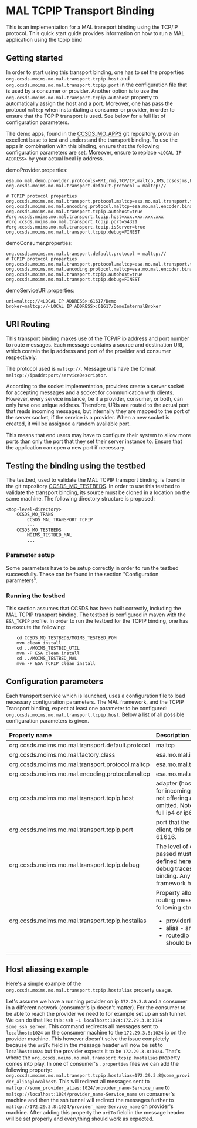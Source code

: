 # MAL TCPIP Transport Binding
This is an implementation for a MAL transport binding using the TCP/IP protocol. This quick start guide provides information on how to run a MAL application using the tcpip bind

## Getting started
In order to start using this transport binding, one has to set the properties `org.ccsds.moims.mo.mal.transport.tcpip.host` and `org.ccsds.moims.mo.mal.transport.tcpip.port` in the configuration file that is used by a consumer or provider. Another option is to use the `org.ccsds.moims.mo.mal.transport.tcpip.autohost` property to automatically assign the host and a port. Moreover, one has pass the protocol `maltcp` when instantiating a consumer or provider, in order to ensure that the TCPIP transport is used. See below for a full list of configuration parameters.

The demo apps, found in the [CCSDS_MO_APPS](https://github.com/esa/CCSDS_MO_APPS) git repository, prove an excellent base to test and understand the transport binding. To use the apps in combination with this binding, ensure that the following configuration parameters are set. Moreover, ensure to replace `<LOCAL IP ADDRESS>` by your actual local ip address.

demoProvider.properties:
```
esa.mo.mal.demo.provider.protocols=RMI,rmi,TCP/IP,maltcp,JMS,ccsdsjms,File,file
org.ccsds.moims.mo.mal.transport.default.protocol = maltcp://

# TCPIP protocol properties
org.ccsds.moims.mo.mal.transport.protocol.maltcp=esa.mo.mal.transport.tcpip.TCPIPTransportFactoryImpl
org.ccsds.moims.mo.mal.encoding.protocol.maltcp=esa.mo.mal.encoder.binary.BinaryStreamFactory
org.ccsds.moims.mo.mal.transport.tcpip.autohost=true
#org.ccsds.moims.mo.mal.transport.tcpip.host=xxx.xxx.xxx.xxx
#org.ccsds.moims.mo.mal.transport.tcpip.port=54321
#org.ccsds.moims.mo.mal.transport.tcpip.isServer=true
org.ccsds.moims.mo.mal.transport.tcpip.debug=FINEST
```

demoConsumer.properties:
```
org.ccsds.moims.mo.mal.transport.default.protocol = maltcp://
# TCPIP protocol properties
org.ccsds.moims.mo.mal.transport.protocol.maltcp=esa.mo.mal.transport.tcpip.TCPIPTransportFactoryImpl
org.ccsds.moims.mo.mal.encoding.protocol.maltcp=esa.mo.mal.encoder.binary.BinaryStreamFactory
org.ccsds.moims.mo.mal.transport.tcpip.autohost=true
org.ccsds.moims.mo.mal.transport.tcpip.debug=FINEST
```

demoServiceURI.properties:
```
uri=maltcp://<LOCAL IP ADDRESS>:61617/Demo
broker=maltcp://<LOCAL IP ADDRESS>:61617/DemoInternalBroker
```

## URI Routing
This transport binding makes use of the TCP/IP ip address and port number to route messages. Each message contains
a source and destination URI, which contain the ip address and port of the provider and consumer respectively. 

The protocol used is `maltcp://`. Message urls have the format `maltcp://ipaddr:port/serviceDescriptor`.

According to the socket implementation, providers create a server socket for accepting messages and a socket for communication with clients.
However, every service instance, be it a provider, consumer, or both, can only have one unique address. Therefore, URIs are routed 
to the actual port that reads incoming messages, but internally they are mapped to the port of the server socket, if the service
is a provider. When a new socket is created, it will be assigned a random available port.

This means that end users may have to configure their system to allow more ports than only the port that they set their server instance to.
Ensure that the application can open a new port if necessary.

## Testing the binding using the testbed
The testbed, used to validate the MAL TCPIP transport binding, is found in the git repository [CCSDS_MO_TESTBEDS](https://github.com/esa/CCSDS_MO_TESTBEDS). In order to use this testbed to validate the transport binding, its source must be cloned in a location on the same machine.
The following directory structure is proposed:
```
<top-level-directory>
	CCSDS_MO_TRANS
		CCSDS_MAL_TRANSPORT_TCPIP
		...
	CCSDS_MO_TESTBEDS
		MOIMS_TESTBED_MAL
		...		
```

### Parameter setup
Some parameters have to be setup correctly in order to run the testbed successfully. These can be found in the section "Configuration parameters".

### Running the testbed
This section assumes that CCSDS has been built correctly, including the MAL TCPIP transport binding.
The testbed is configured in maven with the `ESA_TCPIP` profile. In order to run the testbed for the TCPIP binding, one has to execute the following:
```
	cd CCSDS_MO_TESTBEDS/MOIMS_TESTBED_POM
	mvn clean install
	cd ../MOIMS_TESTBED_UTIL
	mvn -P ESA clean install
	cd ../MOIMS_TESTBED_MAL
	mvn -P ESA_TCPIP clean install
```


## Configuration parameters
Each transport service which is launched, uses a configuration file to load necessary configuration parameters. The MAL framework, and the TCPIP Transport binding, expect at least one parameter to be configured: `org.ccsds.moims.mo.mal.transport.tcpip.host`.
Below a list of all possible configuration parameters is given.

| Property name		                                   | Description                                                                                                                                                                                                                                                                                                                                                                          |
|:--------------------------------------------------|:-------------------------------------------------------------------------------------------------------------------------------------------------------------------------------------------------------------------------------------------------------------------------------------------------------------------------------------------------------------------------------------|
| org.ccsds.moims.mo.mal.transport.default.protocol | maltcp                                                                                                                                                                                                                                                                                                                                                                               |
| org.ccsds.moims.mo.mal.factory.class              | esa.mo.mal.impl.MALContextFactoryImpl                                                                                                                                                                                                                                                                                                                                                |
| org.ccsds.moims.mo.mal.transport.protocol.maltcp  | esa.mo.mal.transport.tcpip.TCPIPTransportFactoryImpl                                                                                                                                                                                                                                                                                                                                 |
| org.ccsds.moims.mo.mal.encoding.protocol.maltcp   | esa.mo.mal.encoder.binary.BinaryStreamFactory                                                                                                                                                                                                                                                                                                                                        |
| org.ccsds.moims.mo.mal.transport.tcpip.host       | adapter (host / IP Address) that the transport will use for incoming connections. In case of a pure client (i.e. not offering any services) this property should be omitted. Note that the transport binding only accepts full ip4 or ip6 addresses, no hostnames.                                                                                                                   |
| org.ccsds.moims.mo.mal.transport.tcpip.port       | port that the transport listens to. In case this is a pure client, this property should be omitted. Defaults to 61616.                                                                                                                                                                                                                                                               |
| org.ccsds.moims.mo.mal.transport.tcpip.debug      | The level of debug messages to show. The value passed must equal one of Java.util.logging values, as defined [here](https://docs.oracle.com/javase/8/docs/api/java/util/logging/Level.html). This property only influences the level of debug traces generated by the TCPIP Transport binding. Any debug traces from other parts of the MAL framework have to be handled separately. |
| org.ccsds.moims.mo.mal.transport.tcpip.hostalias  | Property allowing setting up an alias for a provider and routing messages over ssh. This property has the following structure: providerIp@alias@routedIp where:<ul><li>providerIp - the ip address of the provider</li><li>alias - an alias for the providerIp</li><li>routedIp - an ip address to which the messages should be routed to</li></ul>                                  |

## Host aliasing example
Here's a simple example of the `org.ccsds.moims.mo.mal.transport.tcpip.hostalias` property usage.

Let's assume we have a running provider on ip `172.29.3.8` and a consumer in a different network (consumer's ip doesn't matter). For the consumer to be able to 
reach the provider we need to for example set up an ssh tunnel. We can do that like this: `ssh -L localhost:1024:172.29.3.8:1024 some_ssh_server`. 
This command redirects all messages sent to `localhost:1024` on the consumer machine to the `172.29.3.8:1024` ip on the provider machine. This however doesn't 
solve the issue completely because the `uriTo` field in the message header will now be set to `localhost:1024` but the provider expects it to be `172.29.3.8:1024`.
That's where the `org.ccsds.moims.mo.mal.transport.tcpip.hostalias` property comes into play. In one of consumer's `.properties` files we can add the following 
property: `org.ccsds.moims.mo.mal.transport.tcpip.hostalias=172.29.3.8@some_provider_alias@localhost`. This will redirect all messages sent to 
`maltcp://some_provider_alias:1024/provider_name-Service_name` to `maltcp://localhost:1024/provider_name-Service_name` on consumer's machine and then 
the ssh tunnel will redirect the messages further to `maltcp://172.29.3.8:1024/provider_name-Service_name` on provider's machine. After adding this property 
the `uriTo` field in the message header will be set properly and everything should work as expected.